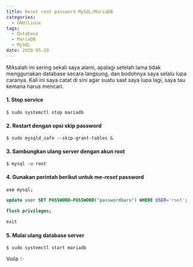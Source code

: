 ```yaml
---
title: Reset root password MySQL/MariaDB
categories:
  - GNU/Linux
tags:
  - Database
  - MariaDB
  - MySQL
date: 2020-05-29
---
```


MAsalah ini sering sekali saya alami, apalagi setelah lama tidak menggunakan
database secara langsung, dan bodohnya saya selalu lupa caranya. Kali ini saya
catat di sini agar suatu saat saya lupa lagi, saya tau kemana harus mencari.

<!--more-->

#### 1. Stop service

```
$ sudo systemctl stop mariadb
```

#### 2. Restart dengan opsi skip password

```
$ sudo mysqld_safe --skip-grant-tables &
```

#### 3. Sambungkan ulang server dengan akun root

```
$ mysql -u root
```

#### 4. Gunakan perintah berikut untuk me-_reset_ password

```sql
use mysql;

update user SET PASSWORD=PASSWORD("passwordbaru") WHERE USER='root';

flush privileges;

exit
```

#### 5. Mulai ulang database server

```
$ sudo systemctl start mariadb
```


Voila ✨
